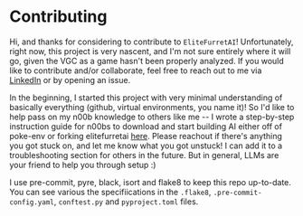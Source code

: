 # Contributing

Hi, and thanks for considering to contribute to `EliteFurretAI`! Unfortunately, right now, this project is very nascent, and I'm not sure entirely where it will go, given the VGC as a game hasn't been properly analyzed. If you would like to contribute and/or collaborate, feel free to reach out to me via [LinkedIn](https://www.linkedin.com/in/caymansimpson/) or by opening an issue.

In the beginning, I started this project with very minimal understanding of basically everything (github, virtual environments, you name it)! So I'd like to help pass on my n00b knowledge to others like me -- I wrote a step-by-step instruction guide for n00bs to download and start building AI either off of poke-env or forking elitefurretai [here](https://docs.google.com/document/d/1QlrOuvNUQYl4ZLsBvRUHDqjQ9ibm61Nq4lrAJfjQjpE/edit). Please reachout if there's anything you got stuck on, and let me know what you got unstuck! I can add it to a troubleshooting section for others in the future. But in general, LLMs are your friend to help you through setup :)

I use pre-commit, pyre, black, isort and flake8 to keep this repo up-to-date. You can see various the specifiications in the `.flake8`, `.pre-commit-config.yaml`, `conftest.py` and `pyproject.toml` files.
